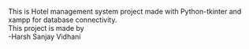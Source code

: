 This is Hotel management system project made with Python-tkinter and xampp for database connectivity.
<br>
This project is made by
<br>
-Harsh Sanjay Vidhani
